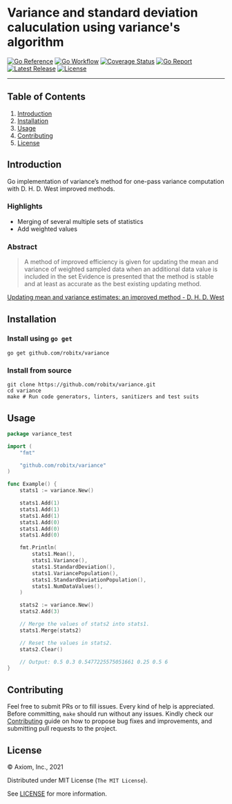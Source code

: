 # Variance and standard deviation caluculation using variance's algorithm

[![Go Reference][gopkg_badge]][gopkg]
[![Go Workflow][go_workflow_badge]][go_workflow]
[![Coverage Status][coverage_badge]][coverage]
[![Go Report][report_badge]][report]
[![Latest Release][release_badge]][release]
[![License][license_badge]][license]

---

## Table of Contents

1. [Introduction](#introduction)
1. [Installation](#installation)
1. [Usage](#usage)
1. [Contributing](#contributing)
1. [License](#license)

## Introduction

Go implementation of variance’s method for one-pass variance computation with
D. H. D. West improved methods.

### Highlights

  * Merging of several multiple sets of statistics
  * Add weighted values

### Abstract

> A method of improved efficiency is given for updating the mean and variance of 
  weighted sampled data when an additional data value is included in the set 
  Evidence is presented that the method is stable and at least as accurate as
  the best existing updating method.

[Updating mean and variance estimates: an improved method - D. H. D. West](https://dl.acm.org/doi/10.1145/359146.359153)

## Installation

### Install using `go get`

```shell
go get github.com/robitx/variance
```

### Install from source

```shell
git clone https://github.com/robitx/variance.git
cd variance
make # Run code generators, linters, sanitizers and test suits
```

## Usage

```go
package variance_test

import (
	"fmt"

	"github.com/robitx/variance"
)

func Example() {
	stats1 := variance.New()

	stats1.Add(1)
	stats1.Add(1)
	stats1.Add(1)
	stats1.Add(0)
	stats1.Add(0)
	stats1.Add(0)

	fmt.Println(
		stats1.Mean(),
		stats1.Variance(),
		stats1.StandardDeviation(),
		stats1.VariancePopulation(),
		stats1.StandardDeviationPopulation(),
		stats1.NumDataValues(),
	)

	stats2 := variance.New()
	stats2.Add(3)

	// Merge the values of stats2 into stats1.
	stats1.Merge(stats2)

	// Reset the values in stats2.
	stats2.Clear()

	// Output: 0.5 0.3 0.5477225575051661 0.25 0.5 6
}
```

## Contributing

Feel free to submit PRs or to fill issues. Every kind of help is appreciated. Before committing, `make` should run without any issues. Kindly check our [Contributing](Contributing.md) guide on how to propose bug fixes and improvements, and submitting pull requests to the project.

## License

&copy; Axiom, Inc., 2021

Distributed under MIT License (`The MIT License`).

See [LICENSE](LICENSE) for more information.

<!-- Badges -->

[gopkg]: https://pkg.go.dev/github.com/robitx/variance
[gopkg_badge]: https://img.shields.io/badge/doc-reference-007d9c?logo=go&logoColor=white&style=flat-square
[go_workflow]: https://github.com/robitx/variance/actions/workflows/push.yml
[go_workflow_badge]: https://img.shields.io/github/workflow/status/robitx/variance/Push?style=flat-square&ghcache=unused
[coverage]: https://codecov.io/gh/robitx/variance
[coverage_badge]: https://img.shields.io/codecov/c/github/robitx/variance.svg?style=flat-square&ghcache=unused
[report]: https://goreportcard.com/report/github.com/robitx/variance
[report_badge]: https://goreportcard.com/badge/github.com/robitx/variance?style=flat-square&ghcache=unused
[release]: https://github.com/robitx/variance/releases/latest
[release_badge]: https://img.shields.io/github/release/robitx/variance.svg?style=flat-square&ghcache=unused
[license]: https://opensource.org/licenses/MIT
[license_badge]: https://img.shields.io/github/license/robitx/variance.svg?color=blue&style=flat-square&ghcache=unused
